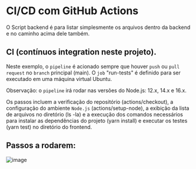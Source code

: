 # CI/CD com GitHub Actions

O Script backend é para listar simplesmente os arquivos dentro da backend e no caminho acima dele também.

## CI (contínuos integration neste projeto).
Neste exemplo, o `pipeline` é acionado sempre que houver `push` ou `pull request` no `branch` principal (main). O `job` "run-tests" é definido para ser executado em uma máquina virtual Ubuntu.

Observação: o `pipeline` irá rodar nas versões do Node.js: 12.x, 14.x e 16.x. 

Os passos incluem a verificação do repositório (actions/checkout), a configuração do ambiente `Node.js` (actions/setup-node), a exibição da lista de arquivos no diretório (ls -la) e a execução dos comandos necessários para instalar as dependências do projeto (yarn install) e executar os testes (yarn test) no diretório do frontend.

## Passos a rodarem:

![image](https://github.com/guiosouza/HomeWork-1-CI-CD/assets/78989152/54133298-9737-486b-88ab-4b5c683bc13d)


